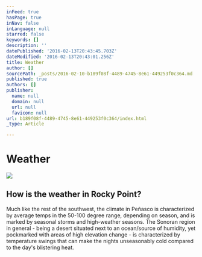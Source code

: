 ```yaml
---
inFeed: true
hasPage: true
inNav: false
inLanguage: null
starred: false
keywords: []
description: ''
datePublished: '2016-02-13T20:43:45.703Z'
dateModified: '2016-02-13T20:43:01.256Z'
title: Weather
author: []
sourcePath: _posts/2016-02-10-b189f08f-4489-4745-8e61-449253f0c364.md
published: true
authors: []
publisher:
  name: null
  domain: null
  url: null
  favicon: null
url: b189f08f-4489-4745-8e61-449253f0c364/index.html
_type: Article

---
```

# Weather
![](https://s3-us-west-2.amazonaws.com/the-grid-img/p/c30ab4bf95b5250f4f1991139b980d2110083572.jpg)

## How is the weather in Rocky Point?

Much like the rest of the southwest, the climate in Peñasco is characterized by average temps in the 50-100 degree range, depending on season, and is marked by seasonal storms and high-weather seasons.
The Sonoran region in general - being a desert situated next to an ocean/source of humidity, yet pockmarked with areas of high elevation change - is characterized by temperature swings that can make the nights unseasonably cold compared to the day's blistering heat.